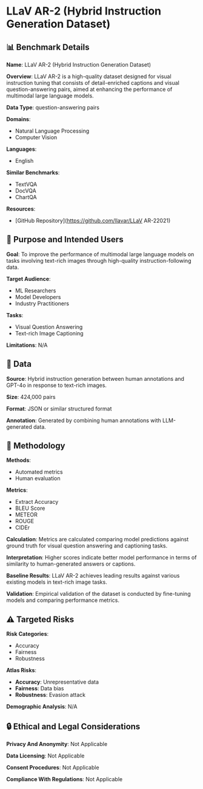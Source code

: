 # LLaV AR-2 (Hybrid Instruction Generation Dataset)

## 📊 Benchmark Details

**Name**: LLaV AR-2 (Hybrid Instruction Generation Dataset)

**Overview**: LLaV AR-2 is a high-quality dataset designed for visual instruction tuning that consists of detail-enriched captions and visual question-answering pairs, aimed at enhancing the performance of multimodal large language models.

**Data Type**: question-answering pairs

**Domains**:
- Natural Language Processing
- Computer Vision

**Languages**:
- English

**Similar Benchmarks**:
- TextVQA
- DocVQA
- ChartQA

**Resources**:
- [GitHub Repository](https://github.com/llavar/LLaV AR-22021)

## 🎯 Purpose and Intended Users

**Goal**: To improve the performance of multimodal large language models on tasks involving text-rich images through high-quality instruction-following data.

**Target Audience**:
- ML Researchers
- Model Developers
- Industry Practitioners

**Tasks**:
- Visual Question Answering
- Text-rich Image Captioning

**Limitations**: N/A

## 💾 Data

**Source**: Hybrid instruction generation between human annotations and GPT-4o in response to text-rich images.

**Size**: 424,000 pairs

**Format**: JSON or similar structured format

**Annotation**: Generated by combining human annotations with LLM-generated data.

## 🔬 Methodology

**Methods**:
- Automated metrics
- Human evaluation

**Metrics**:
- Extract Accuracy
- BLEU Score
- METEOR
- ROUGE
- CIDEr

**Calculation**: Metrics are calculated comparing model predictions against ground truth for visual question answering and captioning tasks.

**Interpretation**: Higher scores indicate better model performance in terms of similarity to human-generated answers or captions.

**Baseline Results**: LLaV AR-2 achieves leading results against various existing models in text-rich image tasks.

**Validation**: Empirical validation of the dataset is conducted by fine-tuning models and comparing performance metrics.

## ⚠️ Targeted Risks

**Risk Categories**:
- Accuracy
- Fairness
- Robustness

**Atlas Risks**:
- **Accuracy**: Unrepresentative data
- **Fairness**: Data bias
- **Robustness**: Evasion attack

**Demographic Analysis**: N/A

## 🔒 Ethical and Legal Considerations

**Privacy And Anonymity**: Not Applicable

**Data Licensing**: Not Applicable

**Consent Procedures**: Not Applicable

**Compliance With Regulations**: Not Applicable
